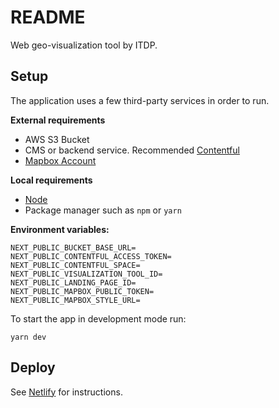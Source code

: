 # README
Web geo-visualization tool by ITDP.

## Setup
The application uses a few third-party services in order to run.

**External requirements**
* AWS S3 Bucket
* CMS or backend service. Recommended [Contentful](https://www.contentful.com/sign-up/)
* [Mapbox Account](https://account.mapbox.com/auth/signup/)

**Local requirements**
* [Node](https://nodejs.org/es/download/)
* Package manager such as `npm` or `yarn`

**Environment variables:**
```
NEXT_PUBLIC_BUCKET_BASE_URL=
NEXT_PUBLIC_CONTENTFUL_ACCESS_TOKEN=
NEXT_PUBLIC_CONTENTFUL_SPACE=
NEXT_PUBLIC_VISUALIZATION_TOOL_ID=
NEXT_PUBLIC_LANDING_PAGE_ID=
NEXT_PUBLIC_MAPBOX_PUBLIC_TOKEN=
NEXT_PUBLIC_MAPBOX_STYLE_URL=
```

To start the app in development mode run: 
```
yarn dev
```

## Deploy
See [Netlify](https://docs.netlify.com/welcome/add-new-site/) for instructions.


